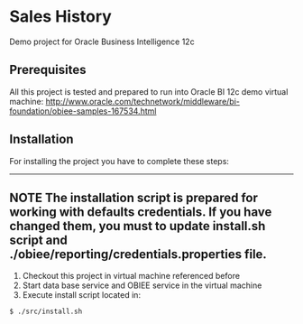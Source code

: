 # Sales History
Demo project for Oracle Business Intelligence 12c

## Prerequisites
All this project is tested and prepared to run into Oracle BI 12c demo virtual machine:
http://www.oracle.com/technetwork/middleware/bi-foundation/obiee-samples-167534.html

## Installation
For installing the project you have to complete these steps:

---
**NOTE**
The installation script is prepared for working with defaults credentials. If you have changed them, you must to update install.sh script and ./obiee/reporting/credentials.properties file.
---

1. Checkout this project in virtual machine referenced before
2. Start data base service and OBIEE service in the virtual machine
3. Execute install script located in:
```sh
$ ./src/install.sh
```

